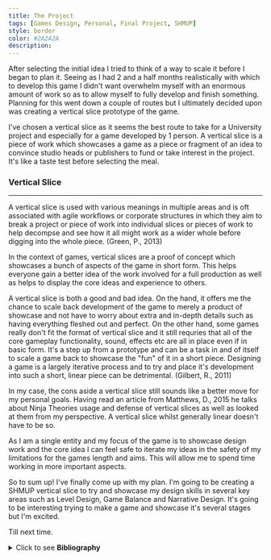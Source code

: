 ```yaml
---
title: The Project
tags: [Games Design, Personal, Final Project, SHMUP]
style: border
color: #2A2A2A
description: 
---
```


After selecting the initial idea I tried to think of a way to scale it before I began to plan it. Seeing as I had 2 and a half months realistically with which to develop this game I didn't want overwhelm myself with an enormous amount of work so as to allow myself to fully develop and finish something. Planning for this went down a couple of routes but I ultimately decided upon was creating a vertical slice prototype of the game.

I've chosen a vertical slice as it seems the best route to take for a University project and especially for a game developed by 1 person. A vertical slice is a piece of work which showcases a game as a piece or fragment of an idea to convince studio heads or publishers to fund or take interest in the project. It's like a taste test before selecting the meal.

### Vertical Slice
---

A vertical slice is used with various meanings in multiple areas and is oft associated with agile workflows or corporate structures in which they aim to break a project or piece of work into individual slices or pieces of work to help decompse and see how it all might work as a wider whole before digging into the whole piece. (Green, P., 2013)

In the context of games, vertical slices are a proof of concept which showcases a bunch of aspects of the game in short form. This helps everyone gain a better idea of the work involved for a full production as well as helps to display the core ideas and experience to others.

A vertical slice is both a good and bad idea. On the hand, it offers me the chance to scale back development of the game to merely a product of showcase and not have to worry about extra and in-depth details such as having everything fleshed out and perfect. On the other hand, some games really don't fit the format of vertical slice and it still requries that all of the core gameplay functionality, sound, effects etc are all in place even if in basic form. It's a step up from a prototype and can be a task in and of itself to scale a game back to showcase the "fun" of it in a short piece. Designing a game is a largely iterative process and to try and place it's development into such a short, linear piece can be detrimental. (Gilbert, R., 2011)

In my case, the cons aside a vertical slice still sounds like a better move for my personal goals. Having read an article from Matthews, D., 2015 he talks about Ninja Theories usage and defense of vertical slices as well as looked at them from my perspective. A vertical slice whilst generally linear doesn't have to be so.

As I am a single entity and my focus of the game is to showcase design work and the core idea I can feel safe to iterate my ideas in the safety of my limitations for the games length and aims. This will allow me to spend time working in more important aspects.

So to sum up! I've finally come up with my plan. I'm going to be creating a SHMUP vertical slice to try and showcase my design skills in several key areas such as Level Design, Game Balance and Narrative Design. It's going to be interesting trying to make a game and showcase it's several stages but I'm excited.

Till next time.

<details>
     <summary> Click to see <b>Bibliography</b> </summary> <br>

     <ul>
          <li>
               Green, P., 2013. <em>Splitting Stories Into Small, Vertical Slices.</em> [online] Agile @ Adobe. Available at: <a href="https://blogs.adobe.com/agile/2013/09/27/splitting-stories-into-small-vertical-slices"> https://blogs.adobe.com/agile/2013/09/27/splitting-stories-into-small-vertical-slices </a> [Accessed 11 May 2020].
          </li>
          <li>
               Gilbert, R., 2011. <em>. The Vertical Slice.</em> [online] Grumpy Gamer. Available at: <a href="https://grumpygamer.com/vertical_slice"> https://grumpygamer.com/vertical_slice </a> [Accessed 11 May 2020].
          </li>
          <li>
               Matthews, D., 2015. <em>Vertical Slice - Hellblade.</em> [online] Hellblade. Available at: <a href="https://www.hellblade.com/vertical-slice"> https://www.hellblade.com/vertical-slice </a> [Accessed 11 May 2020].
          </li>
     </ul>
</details>